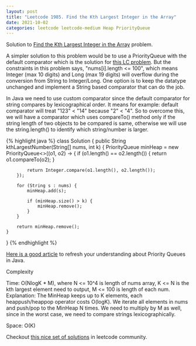 ```yaml
---
layout: post
title: "Leetcode 1985. Find the Kth Largest Integer in the Array"
date: 2021-10-02
categories: leetcode leetcode-medium Heap PriorityQueue
---
```


Solution to [Find the Kth Largest Integer in the Array][leetcode2] problem.

A simpler solution to this problem would be to use a PriorityQueue<Integer> with the default comparator which is the solution for [this LC problem][leetcode1]. But the constraints in this problem says, "nums[i].length <= 100", which means Integer (max 10 digits) and Long (max 19 digits) will overflow during the conversion from String to Integer/Long. One option is to keep the datatype unchanged and implement a String based comparator that can do the job.

In Java we need to use custom comparator since the default comparator for string compares by lexicographical order. It means for example: default comparator will treat "123" < "14" because "2" < "4". So to overcome this, we will have a comparator which uses compareTo() method only if the string length of two objects to be compared is same, otherwise we will use the string.length() to identify which string/number is larger.

{% highlight java %}
class Solution {
    public String kthLargestNumber(String[] nums, int k) {
        PriorityQueue<String> minHeap = new PriorityQueue<>((o1, o2) -> {
            if (o1.length() == o2.length()) {
                return o1.compareTo(o2);
            }
            
            return Integer.compare(o1.length(), o2.length());
        });
        
        for (String s : nums) {
            minHeap.add(s);
            
            if (minHeap.size() > k) {
                minHeap.remove();
            }
        }
        
        return minHeap.remove();
    }
}
{% endhighlight %}

[Here is a good article][priorityqueue] to refresh your understanding about Priority Queues in Java.

Complexity

Time: O(NlogK * M), where N <= 10^4 is length of nums array, K <= N is the kth largest element need to output, M <= 100 is length of each num.
Explanation: The MinHeap keeps up to K elements, each heappush/heappop operator costs O(logK). We iterate all elements in nums and push/pop to the MinHeap N times. We need to multiply by M as well, since in the worst case, we need to compare strings lexicographically.

Space: O(K)

Checkout [this nice set of solutions][nice-solution] in leetcode community.

[leetcode1]:https://leetcode.com/problems/kth-largest-element-in-an-array/description/
[leetcode2]: https://leetcode.com/problems/find-the-kth-largest-integer-in-the-array/
[priorityqueue]:https://www.scaler.com/topics/java-priority-queue-comparator/
[nice-solution]:https://leetcode.com/problems/find-the-kth-largest-integer-in-the-array/solutions/1431847/c-java-python-3-solutions-minheap-maxheap-quickselect-clean-concise/
